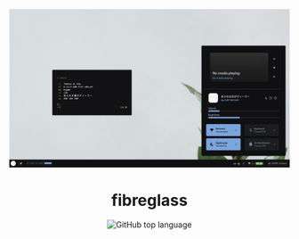 <div align="center">
<img src=".github/photo.png" alt="showcase">

# fibreglass
![GitHub top language](https://img.shields.io/github/languages/top/dealerofallthecats/fibreglass?color=6d92bf&style=for-the-badge&labelColor=1B1919)
